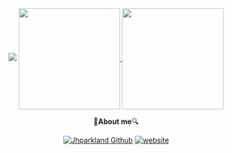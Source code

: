 <div align=center>
  <img src="https://capsule-render.vercel.app/api?type=waving&amp;height=200&amp;text=Welcome,%20JHParkLand!&amp;color=timeAuto" style="max-width: 100%;" _mstalt="15416492">  
  
  <a href="https://github.com/jhparkland">
    <img height=200 align="center" src="https://github-readme-stats.vercel.app/api?username=jhparkland&show_icon=true&include_all_commits=true" />
  </a>
  <a href="https://github.com/jhparkland">
    <img height=200 align="center" src="https://github-readme-stats.vercel.app/api/top-langs?username=jhparkland&layout=compact&langs_count=8&card_width=150&hide=html" />
  </a>

</div>
  
<p></p>

<div align=center>

<p></p>


🔎**About me**🔍  

[![Jhparkland Github](https://hits.seeyoufarm.com/api/count/incr/badge.svg?url=https%3A%2F%2Fgithub.com%2Fjhparkland&count_bg=%2300FF01&title_bg=%23555555&icon=&icon_color=%23E7E7E7&title=Jhparkland%20Github&edge_flat=false)](https://github.com/jhparkland) 
[![website](https://hits.seeyoufarm.com/api/count/incr/badge.svg?url=https%3A%2F%2Fwww.jhpark.org&count_bg=%23FF0000&title_bg=%23555555&icon=&icon_color=%23E7E7E7&title=website&edge_flat=false)](https://jh-park.net)
